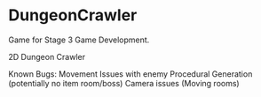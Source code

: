 # DungeonCrawler

Game for Stage 3 Game Development.

2D Dungeon Crawler

Known Bugs:
Movement Issues with enemy
Procedural Generation (potentially no item room/boss)
Camera issues (Moving rooms)
